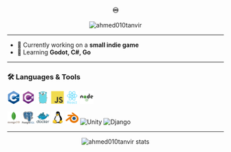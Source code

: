 <h3 align="center">♾️</h3>

<p align="center">
  <img src="https://komarev.com/ghpvc/?username=ahmed010tanvir&label=👻&color=0e75b6&style=flat" alt="ahmed010tanvir" />
</p>

---

- 🔭 Currently working on a **small indie game**  
- 🌱 Learning **Godot, C#, Go**

---

<h3 align="left">🛠 Languages & Tools</h3>

<p align="left">
  <img src="https://raw.githubusercontent.com/devicons/devicon/master/icons/cplusplus/cplusplus-original.svg" width="30" alt="C++" />
  <img src="https://raw.githubusercontent.com/devicons/devicon/master/icons/csharp/csharp-original.svg" width="30" alt="C#" />
  <img src="https://raw.githubusercontent.com/devicons/devicon/master/icons/go/go-original.svg" width="30" alt="Go" />
  <img src="https://raw.githubusercontent.com/devicons/devicon/master/icons/javascript/javascript-original.svg" width="30" alt="JavaScript" />
  <img src="https://raw.githubusercontent.com/devicons/devicon/master/icons/react/react-original-wordmark.svg" width="30" alt="React" />
  <img src="https://raw.githubusercontent.com/devicons/devicon/master/icons/nodejs/nodejs-original-wordmark.svg" width="30" alt="Node.js" />
</p>
<p align="left">
  <img src="https://raw.githubusercontent.com/devicons/devicon/master/icons/mongodb/mongodb-original-wordmark.svg" width="30" alt="MongoDB" />
  <img src="https://raw.githubusercontent.com/devicons/devicon/master/icons/postgresql/postgresql-original-wordmark.svg" width="30" alt="PostgreSQL" />
  <img src="https://raw.githubusercontent.com/devicons/devicon/master/icons/docker/docker-original-wordmark.svg" width="30" alt="Docker" />
  <img src="https://raw.githubusercontent.com/devicons/devicon/master/icons/linux/linux-original.svg" width="30" alt="Linux" />
  <img src="https://raw.githubusercontent.com/devicons/devicon/master/icons/blender/blender-original.svg" width="30" alt="Blender" />
  <img src="https://www.vectorlogo.zone/logos/unity3d/unity3d-icon.svg" width="30" alt="Unity" />
  <img src="https://cdn.worldvectorlogo.com/logos/django.svg" width="30" alt="Django" />
</p>

---

<p align="center">
  <img src="https://github-readme-stats.vercel.app/api?username=ahmed010tanvir&show_icons=true&theme=transparent&hide_border=true&bg_color=00000000&title_color=00ffe0&text_color=add8e6&icon_color=00ffe0&ring_color=00ffe0" alt="ahmed010tanvir stats" />
</p>
